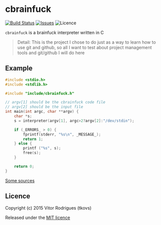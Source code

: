 cbrainfuck
=====
[![Build Status](https://travis-ci.org/tkovs/cbrainfuck.svg?branch=master)](https://travis-ci.org/tkovs/cbrainfuck)
[![Issues](https://img.shields.io/github/issues/tkovs/cbrainfuck.svg)](https://github.com/tkovs/cbrainfuck/issues)
![Licence](https://img.shields.io/badge/licence-MIT-red.svg?style=flat)

`cbrainfuck` is a brainfuck interpreter written in C

> Detail: This is the project I chose to do just as a way to learn how to use git and github, so all I want to test about project management tools and git/github I will do here

## Example

```cpp
#include <stdio.h>
#include <stdlib.h>

#include "include/cbrainfuck.h"

// argv[1] should be the cbrainfuck code file
// argv[2] should be the input file
int main(int argc, char **argv) {
    char *s;
    s = interpreter(argv[1], argc>2?argv[2]:"/dev/stdin");

    if (_ERRORS_ > 0) {
        fprintf(stderr, "%s\n", _MESSAGE_);
        return 1;
    } else {
        printf ("%s", s);
        free(s);
    }

    return 0;
}
```

[Some sources](http://esoteric.sange.fi/brainfuck/)

## Licence

Copyright (c) 2015 Vitor Rodrigues (tkovs)

Released under the [MIT licence](https://github.com/tkovs/cbrainfuck/blob/master/LICENCE)